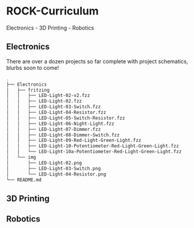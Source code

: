 ROCK-Curriculum
===============

Electronics - 3D Printing - Robotics


## Electronics

There are over a dozen projects so far complete with project schematics,  blurbs soon to come!

```bash
.
├── Electronics
│   ├── fritzing
│   │   ├── LED-Light-02-v2.fzz
│   │   ├── LED-Light-02.fzz
│   │   ├── LED-Light-03-Switch.fzz
│   │   ├── LED-Light-04-Resistor.fzz
│   │   ├── LED-Light-05-Switch-Resistor.fzz
│   │   ├── LED-Light-06-Night-Light.fzz
│   │   ├── LED-Light-07-Dimmer.fzz
│   │   ├── LED-Light-08-Dimmer-Switch.fzz
│   │   ├── LED-Light-09-Red-Light-Green-Light.fzz
│   │   ├── LED-Light-10-Potentiometer-Red-Light-Green-Light.fzz
│   │   └── LED-Light-10a-Potentiometer-Red-Light-Green-Light.fzz
│   └── img
│       ├── LED-Light-02.png
│       ├── LED-Light-03-Switch.png
│       └── LED-Light-04-Resistor.png
└── README.md
```

## 3D Printing






## Robotics
